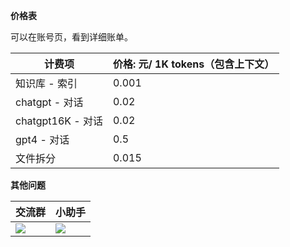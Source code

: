**价格表**

可以在账号页，看到详细账单。

| 计费项 | 价格: 元/ 1K tokens（包含上下文） |
| --- |-------------------------|
| 知识库 - 索引 | 0.001                   |
| chatgpt - 对话 | 0.02                    |
| chatgpt16K - 对话 | 0.02                    |
| gpt4 - 对话 | 0.5                     |
| 文件拆分 | 0.015                   |

**其他问题**

| 交流群 | 小助手 |
| ----------------------- | -------------------- |
| ![](https://) | ![](https://) |
